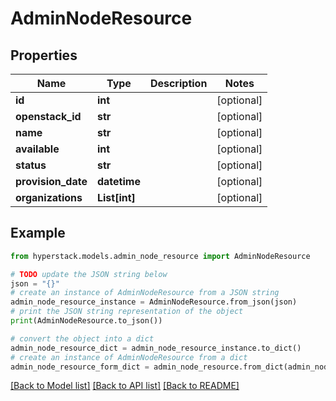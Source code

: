 # AdminNodeResource


## Properties

Name | Type | Description | Notes
------------ | ------------- | ------------- | -------------
**id** | **int** |  | [optional] 
**openstack_id** | **str** |  | [optional] 
**name** | **str** |  | [optional] 
**available** | **int** |  | [optional] 
**status** | **str** |  | [optional] 
**provision_date** | **datetime** |  | [optional] 
**organizations** | **List[int]** |  | [optional] 

## Example

```python
from hyperstack.models.admin_node_resource import AdminNodeResource

# TODO update the JSON string below
json = "{}"
# create an instance of AdminNodeResource from a JSON string
admin_node_resource_instance = AdminNodeResource.from_json(json)
# print the JSON string representation of the object
print(AdminNodeResource.to_json())

# convert the object into a dict
admin_node_resource_dict = admin_node_resource_instance.to_dict()
# create an instance of AdminNodeResource from a dict
admin_node_resource_form_dict = admin_node_resource.from_dict(admin_node_resource_dict)
```
[[Back to Model list]](../README.md#documentation-for-models) [[Back to API list]](../README.md#documentation-for-api-endpoints) [[Back to README]](../README.md)


